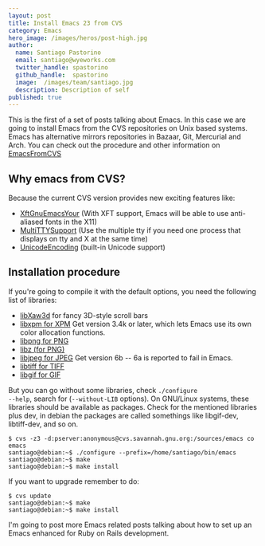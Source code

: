 ```yaml
---
layout: post
title: Install Emacs 23 from CVS
category: Emacs
hero_image: /images/heros/post-high.jpg
author:
  name: Santiago Pastorino
  email: santiago@wyeworks.com
  twitter_handle: spastorino
  github_handle:  spastorino
  image:  /images/team/santiago.jpg
  description: Description of self
published: true
---
```

This is the first of a set of posts talking about Emacs. In this case we are going to install Emacs from the CVS repositories on Unix based systems. Emacs has alternative mirrors repositories in Bazaar, Git, Mercurial and Arch.
You can check out the procedure and other information on [EmacsFromCVS](http://www.emacswiki.org/emacs/EmacsFromCVS)

<!--more-->

## Why emacs from CVS?

Because the current CVS version provides new exciting features like:

* [XftGnuEmacsYour](http://www.emacswiki.org/emacs-en/XftGnuEmacs) (With XFT support, Emacs will be able to use anti-aliased fonts in the X11)
* [MultiTTYSupport](http://www.emacswiki.org/emacs-en/MultiTTYSupport) (Use the multiple tty if you need one process that displays on tty and X at the same time)
* [UnicodeEncoding](http://www.emacswiki.org/emacs-en/UnicodeEncoding) (built-in Unicode support)

## Installation procedure

If you're going to compile it with the default options, you need the following list of libraries:

* [libXaw3d](ftp://ftp.x.org/contrib/widgets/Xaw3d/) for fancy 3D-style scroll bars
* [libxpm for XPM](ftp://ftp.x.org/contrib/libraries/) Get version 3.4k or later, which lets Emacs use its own color allocation functions.
* [libpng for PNG](ftp://ftp.simplesystems.org/pub/libpng/png/)
* [libz (for PNG)](http://www.zlib.net/)
* [libjpeg for JPEG](ftp://ftp.uu.net/graphics/jpeg/) Get version 6b -- 6a is reported to fail in Emacs.
* [libtiff for TIFF](http://www.libtiff.org/)
* [libgif for GIF](http://sourceforge.net/projects/giflib/)

But you can go without some libraries, check <code>./configure --help</code>, search for (<code>--without-LIB</code> options).
On GNU/Linux systems, these libraries should be available as packages. Check for the mentioned libraries plus dev, in debian the packages are called somethings like libgif-dev, libtiff-dev, and so on.

<pre><code>$ cvs -z3 -d:pserver:anonymous@cvs.savannah.gnu.org:/sources/emacs co emacs
santiago@debian:~$ ./configure --prefix=/home/santiago/bin/emacs
santiago@debian:~$ make
santiago@debian:~$ make install
</code></pre>

If you want to upgrade remember to do:
<pre><code>$ cvs update
santiago@debian:~$ make
santiago@debian:~$ make install
</code></pre>

I'm going to post more Emacs related posts talking about how to set up an Emacs enhanced for Ruby on Rails development.
